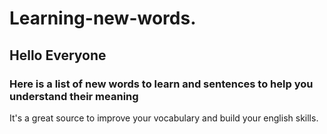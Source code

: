 # Learning-new-words.



## Hello Everyone 


### Here is a list of new words to learn and sentences to help you understand their meaning
It's a great source to improve your vocabulary and build your english skills.
